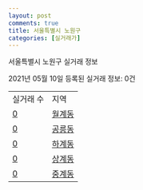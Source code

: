 ```yaml
---
layout: post
comments: true
title: 서울특별시 노원구
categories: [실거래가]
---
```


서울특별시 노원구 실거래 정보

2021년 05월 10일 등록된 실거래 정보: 0건


<table>
  <tr>
    <td>실거래 수</td>
    <td>지역</td>
  </tr>

  
  <tr>
    <td><a href="1135010200.html">0</a></td>
    <td><a href="1135010200.html">월계동</a></td>
  </tr>
    

  <tr>
    <td><a href="1135010300.html">0</a></td>
    <td><a href="1135010300.html">공릉동</a></td>
  </tr>
    

  <tr>
    <td><a href="1135010400.html">0</a></td>
    <td><a href="1135010400.html">하계동</a></td>
  </tr>
    

  <tr>
    <td><a href="1135010500.html">0</a></td>
    <td><a href="1135010500.html">상계동</a></td>
  </tr>
    

  <tr>
    <td><a href="1135010600.html">0</a></td>
    <td><a href="1135010600.html">중계동</a></td>
  </tr>
    


</table>
    